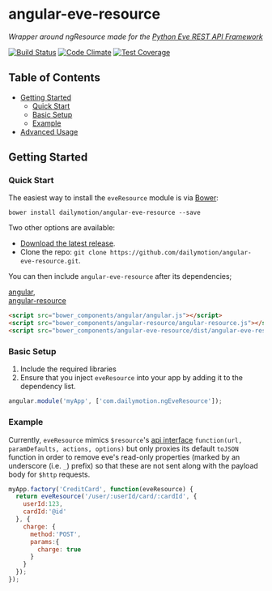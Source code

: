 # angular-eve-resource

*Wrapper around ngResource made for the [Python Eve REST API Framework](http://python-eve.org/)*

[![Build Status](https://travis-ci.org/dailymotion/angular-eve-resource.svg?branch=master)](https://travis-ci.org/dailymotion/angular-eve-resource)
[![Code Climate](https://codeclimate.com/github/dailymotion/angular-eve-resource/badges/gpa.svg)](https://codeclimate.com/github/dailymotion/angular-eve-resource)
[![Test Coverage](https://codeclimate.com/github/dailymotion/angular-eve-resource/badges/coverage.svg)](https://codeclimate.com/github/dailymotion/angular-eve-resource/coverage)

## Table of Contents

- [Getting Started](#getting-started)
  - [Quick Start](#quick-start)
  - [Basic Setup](#basic-setup)
  - [Example](#example)
- [Advanced Usage](#advanced-usage)

## Getting Started

### Quick Start

The easiest way to install the `eveResource` module is via [Bower](http://bower.io/):

```shell
bower install dailymotion/angular-eve-resource --save
```

Two other options are available:

- [Download the latest release](https://github.com/dailymotion/angular-eve-resource/archive/master.zip).
- Clone the repo: `git clone https://github.com/dailymotion/angular-eve-resource.git`.

You can then include `angular-eve-resource` after its dependencies;  

[angular](https://github.com/angular/bower-angular),  
[angular-resource](https://github.com/angular/bower-angular-resource)  

```html
<script src="bower_components/angular/angular.js"></script>
<script src="bower_components/angular-resource/angular-resource.js"></script>
<script src="bower_components/angular-eve-resource/dist/angular-eve-resource.js"></script>
```

### Basic Setup

1. Include the required libraries
2. Ensure that you inject `eveResource` into your app by adding it to the dependency list.

```js
angular.module('myApp', ['com.dailymotion.ngEveResource']);
```

### Example

Currently, `eveResource` mimics `$resource`'s [api interface](https://docs.angularjs.org/api/ngResource/service/$resource) `function(url, paramDefaults, actions, options)`
but only proxies its default `toJSON` function in order to remove eve's read-only properties
(marked by an underscore (i.e. `_`) prefix) so that these are not sent along with the payload body for `$http` requests.

```js
myApp.factory('CreditCard', function(eveResource) {
  return eveResource('/user/:userId/card/:cardId', {
    userId:123,
    cardId:'@id'
  }, {
    charge: {
      method:'POST',
      params:{
        charge: true
      }
    }
  });
});
```
